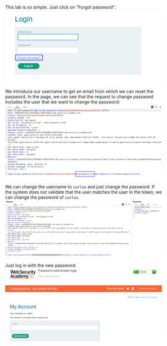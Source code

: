 This lab is so simple. Just click on "Forgot password":
![](imgs/password_reset_broken_logic-1.png)
We introduce our username to get an email from which we can reset the password. In the page, we can see that the request to change password includes the user that we want to change the password:
![](imgs/password_reset_broken_logic-2.png)

We can change the username to `carlos` and just change the password. If the system does not validate that the user matches the user in the token, we can change the password of `carlos`.
![](imgs/password_reset_broken_logic-3.png)

Just log in with the new password:
![](imgs/password_reset_broken_logic.png)